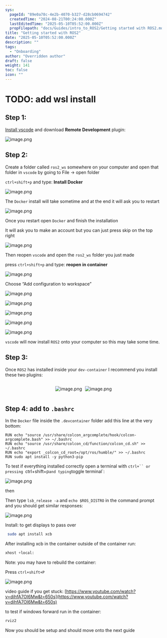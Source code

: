 ```yaml
---
sys:
  pageId: "89e0a78c-4e2b-4070-b327-d28cb0694742"
  createdTime: "2024-08-21T00:24:00.000Z"
  lastEditedTime: "2025-05-10T05:52:00.000Z"
  propFilepath: "docs/Guides/intro_to_ROS2/Getting started with ROS2.md"
title: "Getting started with ROS2"
date: "2025-05-10T05:52:00.000Z"
description: ""
tags:
  - "Onboarding"
author: "Overridden author"
draft: false
weight: 141
toc: false
icon: ""
---
```


# TODO: add wsl install

## Step 1:

[Install vscode](https://code.visualstudio.com/download) and download **Remote Development** plugin:

![image.png](https://prod-files-secure.s3.us-west-2.amazonaws.com/d518164a-d88e-44d1-a4ee-3adb3bd8bce0/efb52993-1881-4a40-b95e-6f020334f022/image.png?X-Amz-Algorithm=AWS4-HMAC-SHA256&X-Amz-Content-Sha256=UNSIGNED-PAYLOAD&X-Amz-Credential=ASIAZI2LB4663DY5BC32%2F20250523%2Fus-west-2%2Fs3%2Faws4_request&X-Amz-Date=20250523T200952Z&X-Amz-Expires=3600&X-Amz-Security-Token=IQoJb3JpZ2luX2VjEDwaCXVzLXdlc3QtMiJHMEUCIQDl5dTMGgb6iCL3ev488dwyyLmLXFIiZMALyU4yGpTF5gIgW2Q%2F%2BStH3xP3K1pmkU%2BX9okNBAzXv5uikxe9TZs7WRMqiAQI9f%2F%2F%2F%2F%2F%2F%2F%2F%2F%2FARAAGgw2Mzc0MjMxODM4MDUiDPZQw58Pc7HPs0EXVSrcA%2FYoEcvJ4i2c2VJSReKxGzX9iYwCNft2D9DdyGJ9ATqI0JeZqUgFXnA1iIMYGYJHwsIRclJ5Oej%2BPxgIl3C18rwpOyD2E%2FdsF1KPsLqY9kCgqXERaVgMIKgSw9KYkzncXjTcMVulVSTArjFQ1FN7ymg41NNv1eEOqZzu73TrOMLPFwBMksPoBpmJdd4WWSsBuH%2BU6ZOvK8xXtzw3jm4BfXDh14LNZ9JKBY7%2FyFvFc1h3vZ3tKUV7BGvLIYoMRkZ8J8jZ3z69%2Bw2Db8FTi%2BnlfX9EzneKQSQ9gPUP5nitJNcGD2e8qVgusEryMBu5te80Qpd8fCdff4%2BhzpGYzGtNWfIAa%2Bo0FaAEyFyGE12LvwQjj8N8pa9oyGQzS8sVWBY5NKzeGj5L5aeqWJsv9PkIUn89l47PBqo%2Bwg0nBHQ2uJIL4q5lUANU0Z0MtEnrFzwWc9wjWX2iGFRchMaayRbEPQf9PIC8ccQoRZZ4LirmEz7He8%2FwwV1rYHjZQUnpTaLXTMkLrAJCoCSq2fM2PbbBBMgOT0Zp3knp628jA9ZTsRW5D6j7MXNfNHjFs70vRtypPuXS9s6U2vbBuGT8lIPlo41oJCnP%2BXi%2FDahPxkn38r5E%2BaG05B7o5Yzu3gRGMLyhw8EGOqUBxRjwlxP45ZbsM60L44%2BOaddfyPnoOcaWZaTDSL0%2FbRD7r%2Fx0B%2FlhWKd2r8dW%2BCYPstD2zL2Qz%2Fw3ftnyaiWsjPiPEUJpMQ2jCOdRBS9tygR0w%2FZhxQ4Wig6qaiF%2FdowEb7aWGrqi993G9uGSUdSfRcNOnVRwwysTOe2oOgSHEiJANW4J9zyem89UtPCp0OWJJ%2BYlZ3Ddg71Uwvynv2%2BbBLQMyXhH&X-Amz-Signature=b0bc41a0102a935c06cefc37cfb37433ba86f3abe04b3ed89b2d103d748b81c6&X-Amz-SignedHeaders=host&x-id=GetObject)

## Step 2:

Create a folder called `ros2_ws` somewhere on your computer and open that folder in `vscode` by going to File → open folder 

`ctrl+shift+p` and type: **Install Docker**

![image.png](https://prod-files-secure.s3.us-west-2.amazonaws.com/d518164a-d88e-44d1-a4ee-3adb3bd8bce0/2269dc0e-1cd5-47ff-bceb-c04ad9b2eab0/image.png?X-Amz-Algorithm=AWS4-HMAC-SHA256&X-Amz-Content-Sha256=UNSIGNED-PAYLOAD&X-Amz-Credential=ASIAZI2LB4663DY5BC32%2F20250523%2Fus-west-2%2Fs3%2Faws4_request&X-Amz-Date=20250523T200952Z&X-Amz-Expires=3600&X-Amz-Security-Token=IQoJb3JpZ2luX2VjEDwaCXVzLXdlc3QtMiJHMEUCIQDl5dTMGgb6iCL3ev488dwyyLmLXFIiZMALyU4yGpTF5gIgW2Q%2F%2BStH3xP3K1pmkU%2BX9okNBAzXv5uikxe9TZs7WRMqiAQI9f%2F%2F%2F%2F%2F%2F%2F%2F%2F%2FARAAGgw2Mzc0MjMxODM4MDUiDPZQw58Pc7HPs0EXVSrcA%2FYoEcvJ4i2c2VJSReKxGzX9iYwCNft2D9DdyGJ9ATqI0JeZqUgFXnA1iIMYGYJHwsIRclJ5Oej%2BPxgIl3C18rwpOyD2E%2FdsF1KPsLqY9kCgqXERaVgMIKgSw9KYkzncXjTcMVulVSTArjFQ1FN7ymg41NNv1eEOqZzu73TrOMLPFwBMksPoBpmJdd4WWSsBuH%2BU6ZOvK8xXtzw3jm4BfXDh14LNZ9JKBY7%2FyFvFc1h3vZ3tKUV7BGvLIYoMRkZ8J8jZ3z69%2Bw2Db8FTi%2BnlfX9EzneKQSQ9gPUP5nitJNcGD2e8qVgusEryMBu5te80Qpd8fCdff4%2BhzpGYzGtNWfIAa%2Bo0FaAEyFyGE12LvwQjj8N8pa9oyGQzS8sVWBY5NKzeGj5L5aeqWJsv9PkIUn89l47PBqo%2Bwg0nBHQ2uJIL4q5lUANU0Z0MtEnrFzwWc9wjWX2iGFRchMaayRbEPQf9PIC8ccQoRZZ4LirmEz7He8%2FwwV1rYHjZQUnpTaLXTMkLrAJCoCSq2fM2PbbBBMgOT0Zp3knp628jA9ZTsRW5D6j7MXNfNHjFs70vRtypPuXS9s6U2vbBuGT8lIPlo41oJCnP%2BXi%2FDahPxkn38r5E%2BaG05B7o5Yzu3gRGMLyhw8EGOqUBxRjwlxP45ZbsM60L44%2BOaddfyPnoOcaWZaTDSL0%2FbRD7r%2Fx0B%2FlhWKd2r8dW%2BCYPstD2zL2Qz%2Fw3ftnyaiWsjPiPEUJpMQ2jCOdRBS9tygR0w%2FZhxQ4Wig6qaiF%2FdowEb7aWGrqi993G9uGSUdSfRcNOnVRwwysTOe2oOgSHEiJANW4J9zyem89UtPCp0OWJJ%2BYlZ3Ddg71Uwvynv2%2BbBLQMyXhH&X-Amz-Signature=f17959991b163f1f4598a83142d8ca1c18cbfb34f97c1eaa1ab819b791a9eddf&X-Amz-SignedHeaders=host&x-id=GetObject)

The `Docker` install will take sometime and at the end it will ask you to restart

![image.png](https://prod-files-secure.s3.us-west-2.amazonaws.com/d518164a-d88e-44d1-a4ee-3adb3bd8bce0/ed233f78-be33-4b1f-b89c-9c346c0e961e/image.png?X-Amz-Algorithm=AWS4-HMAC-SHA256&X-Amz-Content-Sha256=UNSIGNED-PAYLOAD&X-Amz-Credential=ASIAZI2LB4663DY5BC32%2F20250523%2Fus-west-2%2Fs3%2Faws4_request&X-Amz-Date=20250523T200952Z&X-Amz-Expires=3600&X-Amz-Security-Token=IQoJb3JpZ2luX2VjEDwaCXVzLXdlc3QtMiJHMEUCIQDl5dTMGgb6iCL3ev488dwyyLmLXFIiZMALyU4yGpTF5gIgW2Q%2F%2BStH3xP3K1pmkU%2BX9okNBAzXv5uikxe9TZs7WRMqiAQI9f%2F%2F%2F%2F%2F%2F%2F%2F%2F%2FARAAGgw2Mzc0MjMxODM4MDUiDPZQw58Pc7HPs0EXVSrcA%2FYoEcvJ4i2c2VJSReKxGzX9iYwCNft2D9DdyGJ9ATqI0JeZqUgFXnA1iIMYGYJHwsIRclJ5Oej%2BPxgIl3C18rwpOyD2E%2FdsF1KPsLqY9kCgqXERaVgMIKgSw9KYkzncXjTcMVulVSTArjFQ1FN7ymg41NNv1eEOqZzu73TrOMLPFwBMksPoBpmJdd4WWSsBuH%2BU6ZOvK8xXtzw3jm4BfXDh14LNZ9JKBY7%2FyFvFc1h3vZ3tKUV7BGvLIYoMRkZ8J8jZ3z69%2Bw2Db8FTi%2BnlfX9EzneKQSQ9gPUP5nitJNcGD2e8qVgusEryMBu5te80Qpd8fCdff4%2BhzpGYzGtNWfIAa%2Bo0FaAEyFyGE12LvwQjj8N8pa9oyGQzS8sVWBY5NKzeGj5L5aeqWJsv9PkIUn89l47PBqo%2Bwg0nBHQ2uJIL4q5lUANU0Z0MtEnrFzwWc9wjWX2iGFRchMaayRbEPQf9PIC8ccQoRZZ4LirmEz7He8%2FwwV1rYHjZQUnpTaLXTMkLrAJCoCSq2fM2PbbBBMgOT0Zp3knp628jA9ZTsRW5D6j7MXNfNHjFs70vRtypPuXS9s6U2vbBuGT8lIPlo41oJCnP%2BXi%2FDahPxkn38r5E%2BaG05B7o5Yzu3gRGMLyhw8EGOqUBxRjwlxP45ZbsM60L44%2BOaddfyPnoOcaWZaTDSL0%2FbRD7r%2Fx0B%2FlhWKd2r8dW%2BCYPstD2zL2Qz%2Fw3ftnyaiWsjPiPEUJpMQ2jCOdRBS9tygR0w%2FZhxQ4Wig6qaiF%2FdowEb7aWGrqi993G9uGSUdSfRcNOnVRwwysTOe2oOgSHEiJANW4J9zyem89UtPCp0OWJJ%2BYlZ3Ddg71Uwvynv2%2BbBLQMyXhH&X-Amz-Signature=65e16327701c5c47c16df3c7e41cbf85998fe7b0db0ebceb3db044be6fecf886&X-Amz-SignedHeaders=host&x-id=GetObject)

Once you restart open `Docker` and finish the installation

It will ask you to make an account but you can just press skip on the top right

![image.png](https://prod-files-secure.s3.us-west-2.amazonaws.com/d518164a-d88e-44d1-a4ee-3adb3bd8bce0/21010ad9-1659-4fd9-9f59-9932a09b2a3d/image.png?X-Amz-Algorithm=AWS4-HMAC-SHA256&X-Amz-Content-Sha256=UNSIGNED-PAYLOAD&X-Amz-Credential=ASIAZI2LB4663DY5BC32%2F20250523%2Fus-west-2%2Fs3%2Faws4_request&X-Amz-Date=20250523T200952Z&X-Amz-Expires=3600&X-Amz-Security-Token=IQoJb3JpZ2luX2VjEDwaCXVzLXdlc3QtMiJHMEUCIQDl5dTMGgb6iCL3ev488dwyyLmLXFIiZMALyU4yGpTF5gIgW2Q%2F%2BStH3xP3K1pmkU%2BX9okNBAzXv5uikxe9TZs7WRMqiAQI9f%2F%2F%2F%2F%2F%2F%2F%2F%2F%2FARAAGgw2Mzc0MjMxODM4MDUiDPZQw58Pc7HPs0EXVSrcA%2FYoEcvJ4i2c2VJSReKxGzX9iYwCNft2D9DdyGJ9ATqI0JeZqUgFXnA1iIMYGYJHwsIRclJ5Oej%2BPxgIl3C18rwpOyD2E%2FdsF1KPsLqY9kCgqXERaVgMIKgSw9KYkzncXjTcMVulVSTArjFQ1FN7ymg41NNv1eEOqZzu73TrOMLPFwBMksPoBpmJdd4WWSsBuH%2BU6ZOvK8xXtzw3jm4BfXDh14LNZ9JKBY7%2FyFvFc1h3vZ3tKUV7BGvLIYoMRkZ8J8jZ3z69%2Bw2Db8FTi%2BnlfX9EzneKQSQ9gPUP5nitJNcGD2e8qVgusEryMBu5te80Qpd8fCdff4%2BhzpGYzGtNWfIAa%2Bo0FaAEyFyGE12LvwQjj8N8pa9oyGQzS8sVWBY5NKzeGj5L5aeqWJsv9PkIUn89l47PBqo%2Bwg0nBHQ2uJIL4q5lUANU0Z0MtEnrFzwWc9wjWX2iGFRchMaayRbEPQf9PIC8ccQoRZZ4LirmEz7He8%2FwwV1rYHjZQUnpTaLXTMkLrAJCoCSq2fM2PbbBBMgOT0Zp3knp628jA9ZTsRW5D6j7MXNfNHjFs70vRtypPuXS9s6U2vbBuGT8lIPlo41oJCnP%2BXi%2FDahPxkn38r5E%2BaG05B7o5Yzu3gRGMLyhw8EGOqUBxRjwlxP45ZbsM60L44%2BOaddfyPnoOcaWZaTDSL0%2FbRD7r%2Fx0B%2FlhWKd2r8dW%2BCYPstD2zL2Qz%2Fw3ftnyaiWsjPiPEUJpMQ2jCOdRBS9tygR0w%2FZhxQ4Wig6qaiF%2FdowEb7aWGrqi993G9uGSUdSfRcNOnVRwwysTOe2oOgSHEiJANW4J9zyem89UtPCp0OWJJ%2BYlZ3Ddg71Uwvynv2%2BbBLQMyXhH&X-Amz-Signature=3de510d826859d86330a21e3747271d86be988100ba80bdc07fa3727f732b4e4&X-Amz-SignedHeaders=host&x-id=GetObject)

Then reopen `vscode` and open the `ros2_ws` folder you just made

press `ctrl+shift+p` and type: **reopen in container**

![image.png](https://prod-files-secure.s3.us-west-2.amazonaws.com/d518164a-d88e-44d1-a4ee-3adb3bd8bce0/4e93b8c2-41ad-488c-8095-c74205196118/image.png?X-Amz-Algorithm=AWS4-HMAC-SHA256&X-Amz-Content-Sha256=UNSIGNED-PAYLOAD&X-Amz-Credential=ASIAZI2LB4663DY5BC32%2F20250523%2Fus-west-2%2Fs3%2Faws4_request&X-Amz-Date=20250523T200952Z&X-Amz-Expires=3600&X-Amz-Security-Token=IQoJb3JpZ2luX2VjEDwaCXVzLXdlc3QtMiJHMEUCIQDl5dTMGgb6iCL3ev488dwyyLmLXFIiZMALyU4yGpTF5gIgW2Q%2F%2BStH3xP3K1pmkU%2BX9okNBAzXv5uikxe9TZs7WRMqiAQI9f%2F%2F%2F%2F%2F%2F%2F%2F%2F%2FARAAGgw2Mzc0MjMxODM4MDUiDPZQw58Pc7HPs0EXVSrcA%2FYoEcvJ4i2c2VJSReKxGzX9iYwCNft2D9DdyGJ9ATqI0JeZqUgFXnA1iIMYGYJHwsIRclJ5Oej%2BPxgIl3C18rwpOyD2E%2FdsF1KPsLqY9kCgqXERaVgMIKgSw9KYkzncXjTcMVulVSTArjFQ1FN7ymg41NNv1eEOqZzu73TrOMLPFwBMksPoBpmJdd4WWSsBuH%2BU6ZOvK8xXtzw3jm4BfXDh14LNZ9JKBY7%2FyFvFc1h3vZ3tKUV7BGvLIYoMRkZ8J8jZ3z69%2Bw2Db8FTi%2BnlfX9EzneKQSQ9gPUP5nitJNcGD2e8qVgusEryMBu5te80Qpd8fCdff4%2BhzpGYzGtNWfIAa%2Bo0FaAEyFyGE12LvwQjj8N8pa9oyGQzS8sVWBY5NKzeGj5L5aeqWJsv9PkIUn89l47PBqo%2Bwg0nBHQ2uJIL4q5lUANU0Z0MtEnrFzwWc9wjWX2iGFRchMaayRbEPQf9PIC8ccQoRZZ4LirmEz7He8%2FwwV1rYHjZQUnpTaLXTMkLrAJCoCSq2fM2PbbBBMgOT0Zp3knp628jA9ZTsRW5D6j7MXNfNHjFs70vRtypPuXS9s6U2vbBuGT8lIPlo41oJCnP%2BXi%2FDahPxkn38r5E%2BaG05B7o5Yzu3gRGMLyhw8EGOqUBxRjwlxP45ZbsM60L44%2BOaddfyPnoOcaWZaTDSL0%2FbRD7r%2Fx0B%2FlhWKd2r8dW%2BCYPstD2zL2Qz%2Fw3ftnyaiWsjPiPEUJpMQ2jCOdRBS9tygR0w%2FZhxQ4Wig6qaiF%2FdowEb7aWGrqi993G9uGSUdSfRcNOnVRwwysTOe2oOgSHEiJANW4J9zyem89UtPCp0OWJJ%2BYlZ3Ddg71Uwvynv2%2BbBLQMyXhH&X-Amz-Signature=1b52822e88b5f656aef6c23fd204d8a4afe723b243fa7a5e667433f3b1ec28ed&X-Amz-SignedHeaders=host&x-id=GetObject)

Choose “Add configuration to workspace”

![image.png](https://prod-files-secure.s3.us-west-2.amazonaws.com/d518164a-d88e-44d1-a4ee-3adb3bd8bce0/9560b282-5060-4989-ba37-97e7b2c22476/image.png?X-Amz-Algorithm=AWS4-HMAC-SHA256&X-Amz-Content-Sha256=UNSIGNED-PAYLOAD&X-Amz-Credential=ASIAZI2LB4663DY5BC32%2F20250523%2Fus-west-2%2Fs3%2Faws4_request&X-Amz-Date=20250523T200952Z&X-Amz-Expires=3600&X-Amz-Security-Token=IQoJb3JpZ2luX2VjEDwaCXVzLXdlc3QtMiJHMEUCIQDl5dTMGgb6iCL3ev488dwyyLmLXFIiZMALyU4yGpTF5gIgW2Q%2F%2BStH3xP3K1pmkU%2BX9okNBAzXv5uikxe9TZs7WRMqiAQI9f%2F%2F%2F%2F%2F%2F%2F%2F%2F%2FARAAGgw2Mzc0MjMxODM4MDUiDPZQw58Pc7HPs0EXVSrcA%2FYoEcvJ4i2c2VJSReKxGzX9iYwCNft2D9DdyGJ9ATqI0JeZqUgFXnA1iIMYGYJHwsIRclJ5Oej%2BPxgIl3C18rwpOyD2E%2FdsF1KPsLqY9kCgqXERaVgMIKgSw9KYkzncXjTcMVulVSTArjFQ1FN7ymg41NNv1eEOqZzu73TrOMLPFwBMksPoBpmJdd4WWSsBuH%2BU6ZOvK8xXtzw3jm4BfXDh14LNZ9JKBY7%2FyFvFc1h3vZ3tKUV7BGvLIYoMRkZ8J8jZ3z69%2Bw2Db8FTi%2BnlfX9EzneKQSQ9gPUP5nitJNcGD2e8qVgusEryMBu5te80Qpd8fCdff4%2BhzpGYzGtNWfIAa%2Bo0FaAEyFyGE12LvwQjj8N8pa9oyGQzS8sVWBY5NKzeGj5L5aeqWJsv9PkIUn89l47PBqo%2Bwg0nBHQ2uJIL4q5lUANU0Z0MtEnrFzwWc9wjWX2iGFRchMaayRbEPQf9PIC8ccQoRZZ4LirmEz7He8%2FwwV1rYHjZQUnpTaLXTMkLrAJCoCSq2fM2PbbBBMgOT0Zp3knp628jA9ZTsRW5D6j7MXNfNHjFs70vRtypPuXS9s6U2vbBuGT8lIPlo41oJCnP%2BXi%2FDahPxkn38r5E%2BaG05B7o5Yzu3gRGMLyhw8EGOqUBxRjwlxP45ZbsM60L44%2BOaddfyPnoOcaWZaTDSL0%2FbRD7r%2Fx0B%2FlhWKd2r8dW%2BCYPstD2zL2Qz%2Fw3ftnyaiWsjPiPEUJpMQ2jCOdRBS9tygR0w%2FZhxQ4Wig6qaiF%2FdowEb7aWGrqi993G9uGSUdSfRcNOnVRwwysTOe2oOgSHEiJANW4J9zyem89UtPCp0OWJJ%2BYlZ3Ddg71Uwvynv2%2BbBLQMyXhH&X-Amz-Signature=f431599c354b384f744889c435c81c4ad7fe7e5436a6d6a9adf3592c348c0270&X-Amz-SignedHeaders=host&x-id=GetObject)

![image.png](https://prod-files-secure.s3.us-west-2.amazonaws.com/d518164a-d88e-44d1-a4ee-3adb3bd8bce0/2ee63f81-886b-48e8-a553-dc6e5eac99e4/image.png?X-Amz-Algorithm=AWS4-HMAC-SHA256&X-Amz-Content-Sha256=UNSIGNED-PAYLOAD&X-Amz-Credential=ASIAZI2LB4663DY5BC32%2F20250523%2Fus-west-2%2Fs3%2Faws4_request&X-Amz-Date=20250523T200952Z&X-Amz-Expires=3600&X-Amz-Security-Token=IQoJb3JpZ2luX2VjEDwaCXVzLXdlc3QtMiJHMEUCIQDl5dTMGgb6iCL3ev488dwyyLmLXFIiZMALyU4yGpTF5gIgW2Q%2F%2BStH3xP3K1pmkU%2BX9okNBAzXv5uikxe9TZs7WRMqiAQI9f%2F%2F%2F%2F%2F%2F%2F%2F%2F%2FARAAGgw2Mzc0MjMxODM4MDUiDPZQw58Pc7HPs0EXVSrcA%2FYoEcvJ4i2c2VJSReKxGzX9iYwCNft2D9DdyGJ9ATqI0JeZqUgFXnA1iIMYGYJHwsIRclJ5Oej%2BPxgIl3C18rwpOyD2E%2FdsF1KPsLqY9kCgqXERaVgMIKgSw9KYkzncXjTcMVulVSTArjFQ1FN7ymg41NNv1eEOqZzu73TrOMLPFwBMksPoBpmJdd4WWSsBuH%2BU6ZOvK8xXtzw3jm4BfXDh14LNZ9JKBY7%2FyFvFc1h3vZ3tKUV7BGvLIYoMRkZ8J8jZ3z69%2Bw2Db8FTi%2BnlfX9EzneKQSQ9gPUP5nitJNcGD2e8qVgusEryMBu5te80Qpd8fCdff4%2BhzpGYzGtNWfIAa%2Bo0FaAEyFyGE12LvwQjj8N8pa9oyGQzS8sVWBY5NKzeGj5L5aeqWJsv9PkIUn89l47PBqo%2Bwg0nBHQ2uJIL4q5lUANU0Z0MtEnrFzwWc9wjWX2iGFRchMaayRbEPQf9PIC8ccQoRZZ4LirmEz7He8%2FwwV1rYHjZQUnpTaLXTMkLrAJCoCSq2fM2PbbBBMgOT0Zp3knp628jA9ZTsRW5D6j7MXNfNHjFs70vRtypPuXS9s6U2vbBuGT8lIPlo41oJCnP%2BXi%2FDahPxkn38r5E%2BaG05B7o5Yzu3gRGMLyhw8EGOqUBxRjwlxP45ZbsM60L44%2BOaddfyPnoOcaWZaTDSL0%2FbRD7r%2Fx0B%2FlhWKd2r8dW%2BCYPstD2zL2Qz%2Fw3ftnyaiWsjPiPEUJpMQ2jCOdRBS9tygR0w%2FZhxQ4Wig6qaiF%2FdowEb7aWGrqi993G9uGSUdSfRcNOnVRwwysTOe2oOgSHEiJANW4J9zyem89UtPCp0OWJJ%2BYlZ3Ddg71Uwvynv2%2BbBLQMyXhH&X-Amz-Signature=556b67bf88db1bbaa6195ba90845581d685782dc070078446604d89d9ef587ba&X-Amz-SignedHeaders=host&x-id=GetObject)

![image.png](https://prod-files-secure.s3.us-west-2.amazonaws.com/d518164a-d88e-44d1-a4ee-3adb3bd8bce0/ae1580b2-b048-407e-aed9-b584224a7a04/image.png?X-Amz-Algorithm=AWS4-HMAC-SHA256&X-Amz-Content-Sha256=UNSIGNED-PAYLOAD&X-Amz-Credential=ASIAZI2LB4663DY5BC32%2F20250523%2Fus-west-2%2Fs3%2Faws4_request&X-Amz-Date=20250523T200952Z&X-Amz-Expires=3600&X-Amz-Security-Token=IQoJb3JpZ2luX2VjEDwaCXVzLXdlc3QtMiJHMEUCIQDl5dTMGgb6iCL3ev488dwyyLmLXFIiZMALyU4yGpTF5gIgW2Q%2F%2BStH3xP3K1pmkU%2BX9okNBAzXv5uikxe9TZs7WRMqiAQI9f%2F%2F%2F%2F%2F%2F%2F%2F%2F%2FARAAGgw2Mzc0MjMxODM4MDUiDPZQw58Pc7HPs0EXVSrcA%2FYoEcvJ4i2c2VJSReKxGzX9iYwCNft2D9DdyGJ9ATqI0JeZqUgFXnA1iIMYGYJHwsIRclJ5Oej%2BPxgIl3C18rwpOyD2E%2FdsF1KPsLqY9kCgqXERaVgMIKgSw9KYkzncXjTcMVulVSTArjFQ1FN7ymg41NNv1eEOqZzu73TrOMLPFwBMksPoBpmJdd4WWSsBuH%2BU6ZOvK8xXtzw3jm4BfXDh14LNZ9JKBY7%2FyFvFc1h3vZ3tKUV7BGvLIYoMRkZ8J8jZ3z69%2Bw2Db8FTi%2BnlfX9EzneKQSQ9gPUP5nitJNcGD2e8qVgusEryMBu5te80Qpd8fCdff4%2BhzpGYzGtNWfIAa%2Bo0FaAEyFyGE12LvwQjj8N8pa9oyGQzS8sVWBY5NKzeGj5L5aeqWJsv9PkIUn89l47PBqo%2Bwg0nBHQ2uJIL4q5lUANU0Z0MtEnrFzwWc9wjWX2iGFRchMaayRbEPQf9PIC8ccQoRZZ4LirmEz7He8%2FwwV1rYHjZQUnpTaLXTMkLrAJCoCSq2fM2PbbBBMgOT0Zp3knp628jA9ZTsRW5D6j7MXNfNHjFs70vRtypPuXS9s6U2vbBuGT8lIPlo41oJCnP%2BXi%2FDahPxkn38r5E%2BaG05B7o5Yzu3gRGMLyhw8EGOqUBxRjwlxP45ZbsM60L44%2BOaddfyPnoOcaWZaTDSL0%2FbRD7r%2Fx0B%2FlhWKd2r8dW%2BCYPstD2zL2Qz%2Fw3ftnyaiWsjPiPEUJpMQ2jCOdRBS9tygR0w%2FZhxQ4Wig6qaiF%2FdowEb7aWGrqi993G9uGSUdSfRcNOnVRwwysTOe2oOgSHEiJANW4J9zyem89UtPCp0OWJJ%2BYlZ3Ddg71Uwvynv2%2BbBLQMyXhH&X-Amz-Signature=1bb75aacef2100f131a200da8a08b85c57050634ecb60b41f3e09b36dc8b835d&X-Amz-SignedHeaders=host&x-id=GetObject)

![image.png](https://prod-files-secure.s3.us-west-2.amazonaws.com/d518164a-d88e-44d1-a4ee-3adb3bd8bce0/53255b28-f75e-430f-b9e3-c0ac8577e42b/image.png?X-Amz-Algorithm=AWS4-HMAC-SHA256&X-Amz-Content-Sha256=UNSIGNED-PAYLOAD&X-Amz-Credential=ASIAZI2LB4663DY5BC32%2F20250523%2Fus-west-2%2Fs3%2Faws4_request&X-Amz-Date=20250523T200952Z&X-Amz-Expires=3600&X-Amz-Security-Token=IQoJb3JpZ2luX2VjEDwaCXVzLXdlc3QtMiJHMEUCIQDl5dTMGgb6iCL3ev488dwyyLmLXFIiZMALyU4yGpTF5gIgW2Q%2F%2BStH3xP3K1pmkU%2BX9okNBAzXv5uikxe9TZs7WRMqiAQI9f%2F%2F%2F%2F%2F%2F%2F%2F%2F%2FARAAGgw2Mzc0MjMxODM4MDUiDPZQw58Pc7HPs0EXVSrcA%2FYoEcvJ4i2c2VJSReKxGzX9iYwCNft2D9DdyGJ9ATqI0JeZqUgFXnA1iIMYGYJHwsIRclJ5Oej%2BPxgIl3C18rwpOyD2E%2FdsF1KPsLqY9kCgqXERaVgMIKgSw9KYkzncXjTcMVulVSTArjFQ1FN7ymg41NNv1eEOqZzu73TrOMLPFwBMksPoBpmJdd4WWSsBuH%2BU6ZOvK8xXtzw3jm4BfXDh14LNZ9JKBY7%2FyFvFc1h3vZ3tKUV7BGvLIYoMRkZ8J8jZ3z69%2Bw2Db8FTi%2BnlfX9EzneKQSQ9gPUP5nitJNcGD2e8qVgusEryMBu5te80Qpd8fCdff4%2BhzpGYzGtNWfIAa%2Bo0FaAEyFyGE12LvwQjj8N8pa9oyGQzS8sVWBY5NKzeGj5L5aeqWJsv9PkIUn89l47PBqo%2Bwg0nBHQ2uJIL4q5lUANU0Z0MtEnrFzwWc9wjWX2iGFRchMaayRbEPQf9PIC8ccQoRZZ4LirmEz7He8%2FwwV1rYHjZQUnpTaLXTMkLrAJCoCSq2fM2PbbBBMgOT0Zp3knp628jA9ZTsRW5D6j7MXNfNHjFs70vRtypPuXS9s6U2vbBuGT8lIPlo41oJCnP%2BXi%2FDahPxkn38r5E%2BaG05B7o5Yzu3gRGMLyhw8EGOqUBxRjwlxP45ZbsM60L44%2BOaddfyPnoOcaWZaTDSL0%2FbRD7r%2Fx0B%2FlhWKd2r8dW%2BCYPstD2zL2Qz%2Fw3ftnyaiWsjPiPEUJpMQ2jCOdRBS9tygR0w%2FZhxQ4Wig6qaiF%2FdowEb7aWGrqi993G9uGSUdSfRcNOnVRwwysTOe2oOgSHEiJANW4J9zyem89UtPCp0OWJJ%2BYlZ3Ddg71Uwvynv2%2BbBLQMyXhH&X-Amz-Signature=31fd6f6095920682e495d2e8e13f3c424837579b7001a2eeabce40d3c10c9bdb&X-Amz-SignedHeaders=host&x-id=GetObject)

![image.png](https://prod-files-secure.s3.us-west-2.amazonaws.com/d518164a-d88e-44d1-a4ee-3adb3bd8bce0/7c562767-5af9-4ffb-97d1-327bcdf4ee00/image.png?X-Amz-Algorithm=AWS4-HMAC-SHA256&X-Amz-Content-Sha256=UNSIGNED-PAYLOAD&X-Amz-Credential=ASIAZI2LB4663DY5BC32%2F20250523%2Fus-west-2%2Fs3%2Faws4_request&X-Amz-Date=20250523T200952Z&X-Amz-Expires=3600&X-Amz-Security-Token=IQoJb3JpZ2luX2VjEDwaCXVzLXdlc3QtMiJHMEUCIQDl5dTMGgb6iCL3ev488dwyyLmLXFIiZMALyU4yGpTF5gIgW2Q%2F%2BStH3xP3K1pmkU%2BX9okNBAzXv5uikxe9TZs7WRMqiAQI9f%2F%2F%2F%2F%2F%2F%2F%2F%2F%2FARAAGgw2Mzc0MjMxODM4MDUiDPZQw58Pc7HPs0EXVSrcA%2FYoEcvJ4i2c2VJSReKxGzX9iYwCNft2D9DdyGJ9ATqI0JeZqUgFXnA1iIMYGYJHwsIRclJ5Oej%2BPxgIl3C18rwpOyD2E%2FdsF1KPsLqY9kCgqXERaVgMIKgSw9KYkzncXjTcMVulVSTArjFQ1FN7ymg41NNv1eEOqZzu73TrOMLPFwBMksPoBpmJdd4WWSsBuH%2BU6ZOvK8xXtzw3jm4BfXDh14LNZ9JKBY7%2FyFvFc1h3vZ3tKUV7BGvLIYoMRkZ8J8jZ3z69%2Bw2Db8FTi%2BnlfX9EzneKQSQ9gPUP5nitJNcGD2e8qVgusEryMBu5te80Qpd8fCdff4%2BhzpGYzGtNWfIAa%2Bo0FaAEyFyGE12LvwQjj8N8pa9oyGQzS8sVWBY5NKzeGj5L5aeqWJsv9PkIUn89l47PBqo%2Bwg0nBHQ2uJIL4q5lUANU0Z0MtEnrFzwWc9wjWX2iGFRchMaayRbEPQf9PIC8ccQoRZZ4LirmEz7He8%2FwwV1rYHjZQUnpTaLXTMkLrAJCoCSq2fM2PbbBBMgOT0Zp3knp628jA9ZTsRW5D6j7MXNfNHjFs70vRtypPuXS9s6U2vbBuGT8lIPlo41oJCnP%2BXi%2FDahPxkn38r5E%2BaG05B7o5Yzu3gRGMLyhw8EGOqUBxRjwlxP45ZbsM60L44%2BOaddfyPnoOcaWZaTDSL0%2FbRD7r%2Fx0B%2FlhWKd2r8dW%2BCYPstD2zL2Qz%2Fw3ftnyaiWsjPiPEUJpMQ2jCOdRBS9tygR0w%2FZhxQ4Wig6qaiF%2FdowEb7aWGrqi993G9uGSUdSfRcNOnVRwwysTOe2oOgSHEiJANW4J9zyem89UtPCp0OWJJ%2BYlZ3Ddg71Uwvynv2%2BbBLQMyXhH&X-Amz-Signature=41be4356582a71c275f13429eb88c18ffaf3d50ae432a791088342f6e5206a46&X-Amz-SignedHeaders=host&x-id=GetObject)

`vscode` will now install `ROS2` onto your computer so this may take some time.

## Step 3:

Once `ROS2` has installed inside your `dev-container` I recommend you install these two plugins:

<div style="display: flex;flex-direction: row; column-gap:10px; max-width: 630px;justify-content: center;">
<div>

![image.png](https://prod-files-secure.s3.us-west-2.amazonaws.com/d518164a-d88e-44d1-a4ee-3adb3bd8bce0/3fc3d550-5a54-4ba1-ba6b-faa01cdb7369/image.png?X-Amz-Algorithm=AWS4-HMAC-SHA256&X-Amz-Content-Sha256=UNSIGNED-PAYLOAD&X-Amz-Credential=ASIAZI2LB466SOD3WKQ5%2F20250523%2Fus-west-2%2Fs3%2Faws4_request&X-Amz-Date=20250523T200954Z&X-Amz-Expires=3600&X-Amz-Security-Token=IQoJb3JpZ2luX2VjEDwaCXVzLXdlc3QtMiJHMEUCIQDH75AxLIRHcnv2GXWR15xkwcYRCPKPgIizkj7i0UpunAIgfe59YrPpZfXi%2BpxiqMY8CR5lEXwOO5tnuUYhnGG3%2BkQqiAQI9f%2F%2F%2F%2F%2F%2F%2F%2F%2F%2FARAAGgw2Mzc0MjMxODM4MDUiDDg6WZVkWtTfJavAayrcA0vGXkNFkQxUOf4XwWCr3M4yekE6H1yodgZHM%2F0ZEBz3ql7Yq3TWyAUp9h%2Bd9bnYx4m9f4NGHrO%2BGWpk8UhvKjN6s6tf8TCEHuPnCN088SVrg1Zq3P0OpJ%2FRGKK6uT2l51pAFWN8l6dOqWr9eySG0iPFfHVBor3n%2FIlwoU2m7FCqOMhvzoAerfiVHxYRnraKrORgb73E9Q2uQMV7Wbs6p86Vz6QNDQwHmadyH2gMdOwvKuAU71i4qTsgJdHGv7QLj2vC5EPkQe0KnupnlxJT4K0XotgmL5%2B5s2M8sMTzkj4b21oyYJJ59SpcPiqrYfhmbhO4ZSUTj7UaUmu62ssIoJRMzevA1SXcm5KDLymtPxyF2mdZmGCNIoJJMBZWD73ac%2FCkN0kE07ssXcuPTqri8UswlFm31Oy7rA6R1V3AGuyvF6h9chOvnqBaXw3QNi9juide8XLlYoUCUV6%2FeEKmrxHgrSi7x47T4BonHXUupiev45FRMtn6xIkEEG5uyWOVrgvybQNh6cgqjPXyBVMCMb%2B256feeDFj0Tk9JnNKUZuDvC2ylUoC%2BSWxKdHRTI%2FefDKPMYApJv%2Fs7PHZ26dmGGYbd7BCPvIq3bcgSbCaGsHecMdFOkheFmZYsrMaMIOiw8EGOqUBJYHVdjkrRdfUMG2dkffPBGwTpmSre9Ee3dmwoq%2FeUFDNjUkuchvGB6oec6dD%2FC3eyPC5s9jLmNd6IrBISV7YRhtjy7kk%2BSQEI3Jrhd%2FmFDLk1Vdvbg7w4cLalk3s6EeP%2BqtRU9TBeTy09VGg3nca4MS6O2jzR3xD%2Fx9%2BV7nIJIlHggqvmce6bYfJmacwyW6CrJcHGfzszmd3FednMArEtMlqZuBE&X-Amz-Signature=63ef7a7b3a601677dd405d243fdbe08aedee42c2082600f9c52f97f0506f9ba8&X-Amz-SignedHeaders=host&x-id=GetObject)

</div>
<div>

![image.png](https://prod-files-secure.s3.us-west-2.amazonaws.com/d518164a-d88e-44d1-a4ee-3adb3bd8bce0/d994cc66-13c2-4093-a5a3-f84cf4601a82/image.png?X-Amz-Algorithm=AWS4-HMAC-SHA256&X-Amz-Content-Sha256=UNSIGNED-PAYLOAD&X-Amz-Credential=ASIAZI2LB466SOVNHCK7%2F20250523%2Fus-west-2%2Fs3%2Faws4_request&X-Amz-Date=20250523T200956Z&X-Amz-Expires=3600&X-Amz-Security-Token=IQoJb3JpZ2luX2VjEDwaCXVzLXdlc3QtMiJGMEQCIAgVMl2zhlDh3y0DXSbMXjExU6QMZ70y0Y3gAjo9YgNcAiBPZ58iuUeE1bgd3VOTjnnGDLUvF1l%2Bk58W4SAp94Rp2yqIBAj1%2F%2F%2F%2F%2F%2F%2F%2F%2F%2F8BEAAaDDYzNzQyMzE4MzgwNSIMEhV8n9D2iOuiCNmwKtwDsVXGMgFHTS%2FenxxlA2K%2FDn7dCKdG7Acp0Y84b2QQ4Wuuw82R2T%2FIyr5w58uCzxbAX8OEQjmeMwkd9Td%2BpCjMKwdosG0eZeTiI3tNlvpOO%2BUJgo7f4JXtHPlJzu99L30OKPVzFg3%2BoIL12KYRTSg7xGmK5hIISymNRX0agABLgIOW1lGIpJ7EZZI3K0Xc6kIILQp6riuLSvZc8mXmy4KRMIwp91FMyBV%2FQ04tj5FDP0UWb%2FqGERYu%2F2rrrrGUHtE88kKRWndByuXWlvrtN79PXYHfbcUcM8Jw%2F67994f5b98jVdYJCX9v8hoKMjwUnTYaHd%2B8E333GLtjT1ayFDZNze%2FZIrDDtOM9bxLTIkzHdAxVfxOpoqmgVZg73MeTH0oNOsc6LgNPrhMBRjmTPvKKyIYLl36Qo8U%2BkeTTrGaKokoVSqWP%2BSA3icahLcxB8bIPZYiGqqJL%2BUvbypeO7FMFvY8e0O5yPE4R0XHySCJ4whV6vh3dmmeGJmKDxp27i%2Fwoem%2BZeJi%2B5x2MSbDVw1Z13KPpkPgUOuCrRvWONE4pXvlutHljItFaflgH%2BVm%2BDuTRk%2B2CDdCNwTGa2DAcYe1Ua0nIPtXCvq5Mp9uwl4csBpZ%2BEUNl9kaPqkEPFtwwlKLDwQY6pgE581BbxT%2FGI58Kv20vMB6UTJ2RDka%2F8vlwaDD53LQYUj64EeZfpeXsOMXw2yzWJhBaYkxCQ3M7sa20%2Byjdu3n9Ozrmup0MoaxaeOyjUCwFZchsFBE%2F2RplHYZKaHk99OxslqFAc62kxMpO%2By%2BbH56FpX57M7tZkBuuONdF5EMerqs%2BfGqpQQxy0RgryPBsvdwmEjCUZgpe001siZuEmnNfr4d6mJW9&X-Amz-Signature=262b4a8f314a25615e80be713593bef44298d795f71eb7676fa087a199d991a7&X-Amz-SignedHeaders=host&x-id=GetObject)

</div>
</div>

## Step 4: add to `.bashrc`

In the `Docker` file inside the `.devcontainer` folder add this line at the very bottom: 

```docker
RUN echo "source /usr/share/colcon_argcomplete/hook/colcon-argcomplete.bash" >> ~/.bashrc
RUN echo "source /usr/share/colcon_cd/function/colcon_cd.sh" >> ~/.bashrc
RUN echo "export _colcon_cd_root=/opt/ros/humble/" >> ~/.bashrc
RUN sudo apt install -y python3-pip 
```

To test if everything installed correctly open a terminal with `ctrl+`` or pressing `ctrl+shift+p` and typing `toggle terminal`:

![image.png](https://prod-files-secure.s3.us-west-2.amazonaws.com/d518164a-d88e-44d1-a4ee-3adb3bd8bce0/6a4943d8-b04e-4c02-9a58-775f3384d1a5/image.png?X-Amz-Algorithm=AWS4-HMAC-SHA256&X-Amz-Content-Sha256=UNSIGNED-PAYLOAD&X-Amz-Credential=ASIAZI2LB4663DY5BC32%2F20250523%2Fus-west-2%2Fs3%2Faws4_request&X-Amz-Date=20250523T200952Z&X-Amz-Expires=3600&X-Amz-Security-Token=IQoJb3JpZ2luX2VjEDwaCXVzLXdlc3QtMiJHMEUCIQDl5dTMGgb6iCL3ev488dwyyLmLXFIiZMALyU4yGpTF5gIgW2Q%2F%2BStH3xP3K1pmkU%2BX9okNBAzXv5uikxe9TZs7WRMqiAQI9f%2F%2F%2F%2F%2F%2F%2F%2F%2F%2FARAAGgw2Mzc0MjMxODM4MDUiDPZQw58Pc7HPs0EXVSrcA%2FYoEcvJ4i2c2VJSReKxGzX9iYwCNft2D9DdyGJ9ATqI0JeZqUgFXnA1iIMYGYJHwsIRclJ5Oej%2BPxgIl3C18rwpOyD2E%2FdsF1KPsLqY9kCgqXERaVgMIKgSw9KYkzncXjTcMVulVSTArjFQ1FN7ymg41NNv1eEOqZzu73TrOMLPFwBMksPoBpmJdd4WWSsBuH%2BU6ZOvK8xXtzw3jm4BfXDh14LNZ9JKBY7%2FyFvFc1h3vZ3tKUV7BGvLIYoMRkZ8J8jZ3z69%2Bw2Db8FTi%2BnlfX9EzneKQSQ9gPUP5nitJNcGD2e8qVgusEryMBu5te80Qpd8fCdff4%2BhzpGYzGtNWfIAa%2Bo0FaAEyFyGE12LvwQjj8N8pa9oyGQzS8sVWBY5NKzeGj5L5aeqWJsv9PkIUn89l47PBqo%2Bwg0nBHQ2uJIL4q5lUANU0Z0MtEnrFzwWc9wjWX2iGFRchMaayRbEPQf9PIC8ccQoRZZ4LirmEz7He8%2FwwV1rYHjZQUnpTaLXTMkLrAJCoCSq2fM2PbbBBMgOT0Zp3knp628jA9ZTsRW5D6j7MXNfNHjFs70vRtypPuXS9s6U2vbBuGT8lIPlo41oJCnP%2BXi%2FDahPxkn38r5E%2BaG05B7o5Yzu3gRGMLyhw8EGOqUBxRjwlxP45ZbsM60L44%2BOaddfyPnoOcaWZaTDSL0%2FbRD7r%2Fx0B%2FlhWKd2r8dW%2BCYPstD2zL2Qz%2Fw3ftnyaiWsjPiPEUJpMQ2jCOdRBS9tygR0w%2FZhxQ4Wig6qaiF%2FdowEb7aWGrqi993G9uGSUdSfRcNOnVRwwysTOe2oOgSHEiJANW4J9zyem89UtPCp0OWJJ%2BYlZ3Ddg71Uwvynv2%2BbBLQMyXhH&X-Amz-Signature=ece8d9ec8217798aeabdfcb7bc8b8f6d88892f53af30a9943a042daa2ad53550&X-Amz-SignedHeaders=host&x-id=GetObject)

then 

Then type `lsb_release -a` and `echo $ROS_DISTRO` in the command prompt and you should get similar responses:

![image.png](https://prod-files-secure.s3.us-west-2.amazonaws.com/d518164a-d88e-44d1-a4ee-3adb3bd8bce0/3e635dec-a805-4e85-8b9e-d000e5b71a4e/image.png?X-Amz-Algorithm=AWS4-HMAC-SHA256&X-Amz-Content-Sha256=UNSIGNED-PAYLOAD&X-Amz-Credential=ASIAZI2LB4663DY5BC32%2F20250523%2Fus-west-2%2Fs3%2Faws4_request&X-Amz-Date=20250523T200952Z&X-Amz-Expires=3600&X-Amz-Security-Token=IQoJb3JpZ2luX2VjEDwaCXVzLXdlc3QtMiJHMEUCIQDl5dTMGgb6iCL3ev488dwyyLmLXFIiZMALyU4yGpTF5gIgW2Q%2F%2BStH3xP3K1pmkU%2BX9okNBAzXv5uikxe9TZs7WRMqiAQI9f%2F%2F%2F%2F%2F%2F%2F%2F%2F%2FARAAGgw2Mzc0MjMxODM4MDUiDPZQw58Pc7HPs0EXVSrcA%2FYoEcvJ4i2c2VJSReKxGzX9iYwCNft2D9DdyGJ9ATqI0JeZqUgFXnA1iIMYGYJHwsIRclJ5Oej%2BPxgIl3C18rwpOyD2E%2FdsF1KPsLqY9kCgqXERaVgMIKgSw9KYkzncXjTcMVulVSTArjFQ1FN7ymg41NNv1eEOqZzu73TrOMLPFwBMksPoBpmJdd4WWSsBuH%2BU6ZOvK8xXtzw3jm4BfXDh14LNZ9JKBY7%2FyFvFc1h3vZ3tKUV7BGvLIYoMRkZ8J8jZ3z69%2Bw2Db8FTi%2BnlfX9EzneKQSQ9gPUP5nitJNcGD2e8qVgusEryMBu5te80Qpd8fCdff4%2BhzpGYzGtNWfIAa%2Bo0FaAEyFyGE12LvwQjj8N8pa9oyGQzS8sVWBY5NKzeGj5L5aeqWJsv9PkIUn89l47PBqo%2Bwg0nBHQ2uJIL4q5lUANU0Z0MtEnrFzwWc9wjWX2iGFRchMaayRbEPQf9PIC8ccQoRZZ4LirmEz7He8%2FwwV1rYHjZQUnpTaLXTMkLrAJCoCSq2fM2PbbBBMgOT0Zp3knp628jA9ZTsRW5D6j7MXNfNHjFs70vRtypPuXS9s6U2vbBuGT8lIPlo41oJCnP%2BXi%2FDahPxkn38r5E%2BaG05B7o5Yzu3gRGMLyhw8EGOqUBxRjwlxP45ZbsM60L44%2BOaddfyPnoOcaWZaTDSL0%2FbRD7r%2Fx0B%2FlhWKd2r8dW%2BCYPstD2zL2Qz%2Fw3ftnyaiWsjPiPEUJpMQ2jCOdRBS9tygR0w%2FZhxQ4Wig6qaiF%2FdowEb7aWGrqi993G9uGSUdSfRcNOnVRwwysTOe2oOgSHEiJANW4J9zyem89UtPCp0OWJJ%2BYlZ3Ddg71Uwvynv2%2BbBLQMyXhH&X-Amz-Signature=9bc5066fd321649f96897cfcd93cc3e2c2e06ad6feb1fc2e4375dfb387f63c72&X-Amz-SignedHeaders=host&x-id=GetObject)

Install:  to get displays to pass over

```bash
 sudo apt install xcb
```

After installing xcb in the container outside of the container run:

```python
xhost +local:
```

Note: you may have to rebuild the container:

Press `ctrl+shift+P`

![image.png](https://prod-files-secure.s3.us-west-2.amazonaws.com/d518164a-d88e-44d1-a4ee-3adb3bd8bce0/6c2be660-2618-4c38-9c26-53554f7a0b7b/image.png?X-Amz-Algorithm=AWS4-HMAC-SHA256&X-Amz-Content-Sha256=UNSIGNED-PAYLOAD&X-Amz-Credential=ASIAZI2LB4663DY5BC32%2F20250523%2Fus-west-2%2Fs3%2Faws4_request&X-Amz-Date=20250523T200952Z&X-Amz-Expires=3600&X-Amz-Security-Token=IQoJb3JpZ2luX2VjEDwaCXVzLXdlc3QtMiJHMEUCIQDl5dTMGgb6iCL3ev488dwyyLmLXFIiZMALyU4yGpTF5gIgW2Q%2F%2BStH3xP3K1pmkU%2BX9okNBAzXv5uikxe9TZs7WRMqiAQI9f%2F%2F%2F%2F%2F%2F%2F%2F%2F%2FARAAGgw2Mzc0MjMxODM4MDUiDPZQw58Pc7HPs0EXVSrcA%2FYoEcvJ4i2c2VJSReKxGzX9iYwCNft2D9DdyGJ9ATqI0JeZqUgFXnA1iIMYGYJHwsIRclJ5Oej%2BPxgIl3C18rwpOyD2E%2FdsF1KPsLqY9kCgqXERaVgMIKgSw9KYkzncXjTcMVulVSTArjFQ1FN7ymg41NNv1eEOqZzu73TrOMLPFwBMksPoBpmJdd4WWSsBuH%2BU6ZOvK8xXtzw3jm4BfXDh14LNZ9JKBY7%2FyFvFc1h3vZ3tKUV7BGvLIYoMRkZ8J8jZ3z69%2Bw2Db8FTi%2BnlfX9EzneKQSQ9gPUP5nitJNcGD2e8qVgusEryMBu5te80Qpd8fCdff4%2BhzpGYzGtNWfIAa%2Bo0FaAEyFyGE12LvwQjj8N8pa9oyGQzS8sVWBY5NKzeGj5L5aeqWJsv9PkIUn89l47PBqo%2Bwg0nBHQ2uJIL4q5lUANU0Z0MtEnrFzwWc9wjWX2iGFRchMaayRbEPQf9PIC8ccQoRZZ4LirmEz7He8%2FwwV1rYHjZQUnpTaLXTMkLrAJCoCSq2fM2PbbBBMgOT0Zp3knp628jA9ZTsRW5D6j7MXNfNHjFs70vRtypPuXS9s6U2vbBuGT8lIPlo41oJCnP%2BXi%2FDahPxkn38r5E%2BaG05B7o5Yzu3gRGMLyhw8EGOqUBxRjwlxP45ZbsM60L44%2BOaddfyPnoOcaWZaTDSL0%2FbRD7r%2Fx0B%2FlhWKd2r8dW%2BCYPstD2zL2Qz%2Fw3ftnyaiWsjPiPEUJpMQ2jCOdRBS9tygR0w%2FZhxQ4Wig6qaiF%2FdowEb7aWGrqi993G9uGSUdSfRcNOnVRwwysTOe2oOgSHEiJANW4J9zyem89UtPCp0OWJJ%2BYlZ3Ddg71Uwvynv2%2BbBLQMyXhH&X-Amz-Signature=ac4ac8a3e7b394615f2f8050ecfab1436edbd096742c06f45e1971f5fad146be&X-Amz-SignedHeaders=host&x-id=GetObject)

video guide if you get stuck: [https://www.youtube.com/watch?v=dihfA7Ol6Mw&t=650s](https://www.youtube.com/watch?v=dihfA7Ol6Mw&t=650s)

to test if windows forward run in the container:

```bash
rviz2
```

Now you should be setup and should move onto the next guide 
